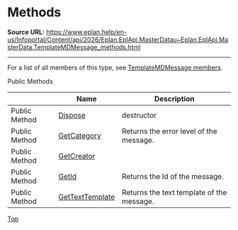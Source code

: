 # Methods

**Source URL:** https://www.eplan.help/en-us/Infoportal/Content/api/2026/Eplan.EplApi.MasterDatau~Eplan.EplApi.MasterData.TemplateMDMessage_methods.html

---

For a list of all members of this type, see [TemplateMDMessage members](Eplan.EplApi.MasterDatau~Eplan.EplApi.MasterData.TemplateMDMessage_members.html).

Public Methods

|  | Name | Description |
| --- | --- | --- |
| Public Method | [Dispose](Eplan.EplApi.MasterDatau~Eplan.EplApi.MasterData.TemplateMDMessage~Dispose().html) | destructor |
| Public Method | [GetCategory](Eplan.EplApi.MasterDatau~Eplan.EplApi.MasterData.TemplateMDMessage~GetCategory.html) | Returns the error level of the message. |
| Public Method | [GetCreator](Eplan.EplApi.MasterDatau~Eplan.EplApi.MasterData.TemplateMDMessage~GetCreator.html) |  |
| Public Method | [GetId](Eplan.EplApi.MasterDatau~Eplan.EplApi.MasterData.TemplateMDMessage~GetId.html) | Returns the Id of the message. |
| Public Method | [GetTextTemplate](Eplan.EplApi.MasterDatau~Eplan.EplApi.MasterData.TemplateMDMessage~GetTextTemplate.html) | Returns the text template of the message. |

[Top](#top)
